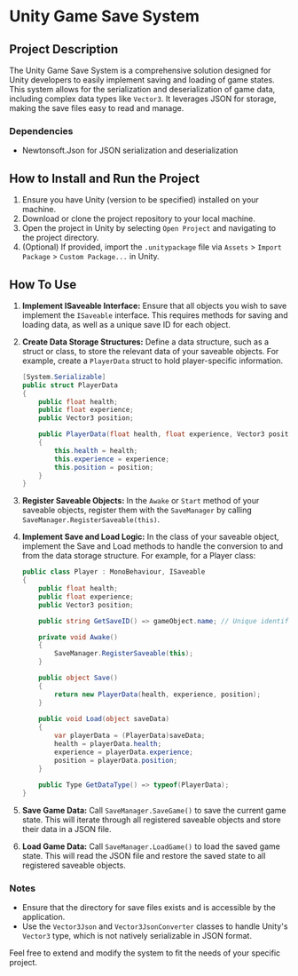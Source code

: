# Unity Game Save System

## Project Description
The Unity Game Save System is a comprehensive solution designed for Unity developers to easily implement saving and loading of game states. This system allows for the serialization and deserialization of game data, including complex data types like `Vector3`. It leverages JSON for storage, making the save files easy to read and manage.

### Dependencies
- Newtonsoft.Json for JSON serialization and deserialization

## How to Install and Run the Project
1. Ensure you have Unity (version to be specified) installed on your machine.
2. Download or clone the project repository to your local machine.
3. Open the project in Unity by selecting `Open Project` and navigating to the project directory.
4. (Optional) If provided, import the `.unitypackage` file via `Assets` > `Import Package` > `Custom Package...` in Unity.

## How To Use
1. **Implement ISaveable Interface:** Ensure that all objects you wish to save implement the `ISaveable` interface. This requires methods for saving and loading data, as well as a unique save ID for each object.
2. **Create Data Storage Structures:** Define a data structure, such as a struct or class, to store the relevant data of your saveable objects. For example, create a `PlayerData` struct to hold player-specific information.
   
   ```csharp
   [System.Serializable]
   public struct PlayerData
   {
       public float health;
       public float experience;
       public Vector3 position;

       public PlayerData(float health, float experience, Vector3 position)
       {
           this.health = health;
           this.experience = experience;
           this.position = position;
       }
   }

3. **Register Saveable Objects:** In the `Awake` or `Start` method of your saveable objects, register them with the `SaveManager` by calling `SaveManager.RegisterSaveable(this)`.
4. **Implement Save and Load Logic:** In the class of your saveable object, implement the Save and Load methods to handle the conversion to and from the data storage structure. For example, for a Player class:

   ```csharp
   public class Player : MonoBehaviour, ISaveable
   {
       public float health;
       public float experience;
       public Vector3 position;

       public string GetSaveID() => gameObject.name; // Unique identifier for the saveable entity

       private void Awake()
       {
           SaveManager.RegisterSaveable(this);
       }
   
       public object Save()
       {
           return new PlayerData(health, experience, position);
       }
    
       public void Load(object saveData)
       {
           var playerData = (PlayerData)saveData;
           health = playerData.health;
           experience = playerData.experience;
           position = playerData.position;
       }
    
       public Type GetDataType() => typeof(PlayerData);
   }

5. **Save Game Data:** Call `SaveManager.SaveGame()` to save the current game state. This will iterate through all registered saveable objects and store their data in a JSON file.
6. **Load Game Data:** Call `SaveManager.LoadGame()` to load the saved game state. This will read the JSON file and restore the saved state to all registered saveable objects.

### Notes
- Ensure that the directory for save files exists and is accessible by the application.
- Use the `Vector3Json` and `Vector3JsonConverter` classes to handle Unity's `Vector3` type, which is not natively serializable in JSON format.

Feel free to extend and modify the system to fit the needs of your specific project.
